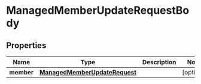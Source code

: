 

# ManagedMemberUpdateRequestBody


## Properties

| Name | Type | Description | Notes |
|------------ | ------------- | ------------- | -------------|
|**member** | [**ManagedMemberUpdateRequest**](ManagedMemberUpdateRequest.md) |  |  [optional] |



